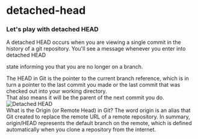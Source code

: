 # detached-head
### Let's play with detached HEAD <br/>

A detached HEAD occurs when you are viewing a single commit in the history of a git repository. You'll see a message whenever you enter into detached HEAD 

state informing you that you are no longer on a branch.

The HEAD in Git is the pointer to the current branch reference, which is in turn a pointer to the last commit you made or the last commit that was checked out into your working directory.<br/>
That also means it will be the parent of the next commit you do.<br/>
![Detached HEAD](https://user-images.githubusercontent.com/65743503/155851349-2b63c763-7744-43bf-9e8a-51b7232e50da.jpeg)<br/>
What is the Origin (or Remote Head) in Git? The word origin is an alias that Git created to replace the remote URL of a remote repository. In summary, origin/HEAD represents the default branch on the remote, which is defined automatically when you clone a repository from the internet.
